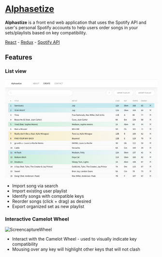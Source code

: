 # [Alphasetize](https://alphasetize.com/)

**Alphastize** is a front end web application that uses the Spotify API and user's personal Spotify accounts to help users order songs in your sets/playlists based on key compatibility.

[React](https://reactjs.org) - [Redux](https://redux.js.org/) - [Spotify API](https://developer.spotify.com/documentation/)

## Features

### List view

![ScreenshotList](./src/assets/screenshot-list.png)

-   Import song via search
-   Import existing user playlist
-   Identify songs with compatible keys
-   Reorder songs (click + drag) as desired
-   Export organized set as new playlist

### Interactive Camelot Wheel

![ScreencaptureWheel](./src/assets/screencapture-wheel.gif)

-   Interact with the Camelot Wheel - used to visually indicate key compatibility
-   Mousing over any key will highlight other keys that will not clash
